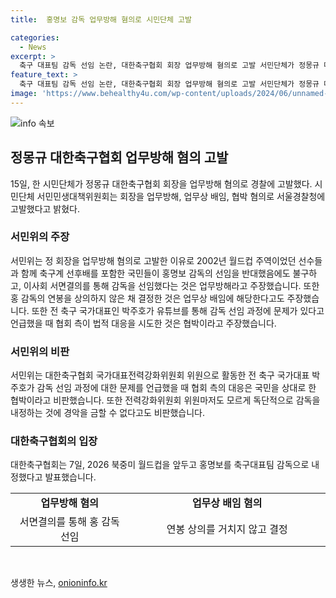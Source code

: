 ```yaml
---
title:  홍명보 감독 업무방해 혐의로 시민단체 고발

categories:
  - News
excerpt: >
  축구 대표팀 감독 선임 논란, 대한축구협회 회장 업무방해 혐의로 고발 서민단체가 정몽규 대한축구협회 회장을 업무방해 혐의로 서울경찰청에 고발했다. 정 회장을 업무방해, 업무상 배임, 협박 혐의로 고발한 서민위는 홍명보 축구 국가대표팀 선임에 대한 불만을 제기하며 대한축구협회를 비판했다. 협회가 홍 감독을 내정한 과정에 대한 논란이 커지고 있으며, 이에 대한 대응으로 법적 대응을 시사하자 국민을 상대로 한 협박이라고 주장했다.
feature_text: >
  축구 대표팀 감독 선임 논란, 대한축구협회 회장 업무방해 혐의로 고발 서민단체가 정몽규 대한축구협회 회장을 업무방해 혐의로 서울경찰청에 고발했다. 정 회장을 업무방해, 업무상 배임, 협박 혐의로 고발한 서민위는 홍명보 축구 국가대표팀 선임에 대한 불만을 제기하며 대한축구협회를 비판했다. 협회가 홍 감독을 내정한 과정에 대한 논란이 커지고 있으며, 이에 대한 대응으로 법적 대응을 시사하자 국민을 상대로 한 협박이라고 주장했다.
image: 'https://www.behealthy4u.com/wp-content/uploads/2024/06/unnamed-file.png'
---
```


<p><img src="https://www.behealthy4u.com/wp-content/uploads/2024/06/unnamed-file.png" alt="info 속보" /></p>

<h2 data-ke-size="size26">정몽규 대한축구협회 업무방해 혐의 고발</h2>

<p data-ke-size="size16">15일, 한 시민단체가 정몽규 대한축구협회 회장을 업무방해 혐의로 경찰에 고발했다. 시민단체 서민민생대책위원회는 회장을 업무방해, 업무상 배임, 협박 혐의로 서울경찰청에 고발했다고 밝혔다.</p>

<h3>서민위의 주장</h3>

<p data-ke-size="size16">서민위는 정 회장을 업무방해 혐의로 고발한 이유로 2002년 월드컵 주역이었던 선수들과 함께 축구계 선후배를 포함한 국민들이 홍명보 감독의 선임을 반대했음에도 불구하고, 이사회 서면결의를 통해 감독을 선임했다는 것은 업무방해라고 주장했습니다. 또한 홍 감독의 연봉을 상의하지 않은 채 결정한 것은 업무상 배임에 해당한다고도 주장했습니다. 또한 전 축구 국가대표인 박주호가 유튜브를 통해 감독 선임 과정에 문제가 있다고 언급했을 때 협회 측이 법적 대응을 시도한 것은 협박이라고 주장했습니다.</p>

<h3>서민위의 비판</h3>

<p data-ke-size="size16">서민위는 대한축구협회 국가대표전력강화위원회 위원으로 활동한 전 축구 국가대표 박주호가 감독 선임 과정에 대한 문제를 언급했을 때 협회 측의 대응은 국민을 상대로 한 협박이라고 비판했습니다. 또한 전력강화위원회 위원마저도 모르게 독단적으로 감독을 내정하는 것에 경악을 금할 수 없다고도 비판했습니다.</p>

<h3>대한축구협회의 입장</h3>

<p data-ke-size="size16">대한축구협회는 7일, 2026 북중미 월드컵을 앞두고 홍명보를 축구대표팀 감독으로 내정했다고 발표했습니다.</p>

<table>
    <colgroup>
        <col width="177" style="width: 132pt;" />
        <col width="305" style="width: 229pt;" />
    </colgroup>
    <tbody>
        <tr>
            <td style="width: 177px; text-align: center; height: 17px;"><b>업무방해 혐의</b></td>
            <td style="width: 305px; text-align: center; height: 17px;"><b>업무상 배임 혐의</b></td>
        </tr>
        <tr>
            <td style="text-align: center; height: 17px;">서면결의를 통해 홍 감독 선임</td>
            <td style="text-align: center; height: 17px;">연봉 상의를 거치지 않고 결정</td>
        </tr>
    </tbody>
</table>

<p data-ke-size="size16">&nbsp;</p>
생생한 뉴스, <a href="https://onioninfo.kr" rel="dofollow">onioninfo.kr</a>



